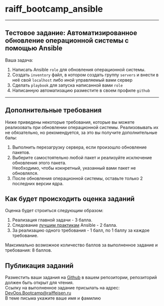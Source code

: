 # raiff_bootcamp_ansible


---
## Тестовое задание: Автоматизированное обновление операционной системы c помощью Ansible

Ваша задача: 
1. Написать Ansible `role` для обновления операционной системы.  
2. Создать `inventory` файл, в котором создать группу `servers` и внести в неё свой `localhost` либо иной управляемый вами сервер
3. Сделать `playbook` для запуска написанной вами `role`
4. Написанную автоматизацию разместите в своем профиле `github`

---
## Дополнительные требования
Ниже приведены некоторые требования, которые вы можете реализовать при обновлении операционной системы.
Реализовывать их не обязательно, но рекомендуется, за это вы получите дополнительные балы:

1. Выполнить перезагрузку сервера, если произошло обновление пакетов.
2. Выберите самостоятельно любой пакет и реализуйте исключение обновления этого пакета.  
Необходимо, чтобы кокнретный, указанный вами пакет не обновлялся.
3. После обновления операционной системы, оставьте только 2 последних версии ядра.

## Как будет происходить оценка заданий
Оценка будет строиться следующим образом:
1. Реализация главной задачи - 3 балла.
2. Следование [лучшим практикам](https://docs.ansible.com/ansible/2.8/user_guide/playbooks_best_practices.html) Ansible - 2 балла.
3. За реализацию одного требования - 1 балл,  по 1 баллу за каждое требование.  

Максимально возможное количество баллов за выполненное задание и требования: 8 баллов.

## Публикация заданий
Разместить ваши задания на [Github](https://github.com/) в вашем репозитории, репозиторий должен быть открыт для чтения.  
Ссылку на выполненное задание присылать на адрес: DevOps.Bootcamp@raiffeisen.ru  
В теме письма укажите ваше имя и фамилию

